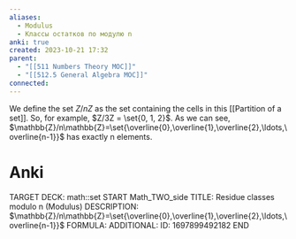 ```yaml
---
aliases:
  - Modulus
  - Классы остатков по модулю n
anki: true
created: 2023-10-21 17:32
parent:
  - "[[511 Numbers Theory MOC]]"
  - "[[512.5 General Algebra MOC]]"
connected:
---
```


We define the set $Z/nZ$ as the set containing the cells in this [[Partition of a set]]. 
So, for example, $Z/3Z = \set{0, 1, 2}$. 
As we can see, $\mathbb{Z}/n\mathbb{Z}=\set{\overline{0},\overline{1},\overline{2},\ldots,\overline{n-1}}$ has exactly n elements.

# Anki
TARGET DECK: math::set
START
Math_TWO_side
TITLE: Residue classes modulo n (Modulus)
DESCRIPTION: $\mathbb{Z}/n\mathbb{Z}=\set{\overline{0},\overline{1},\overline{2},\ldots,\overline{n-1}}$
FORMULA: 
ADDITIONAL:
ID: 1697899492182
END




